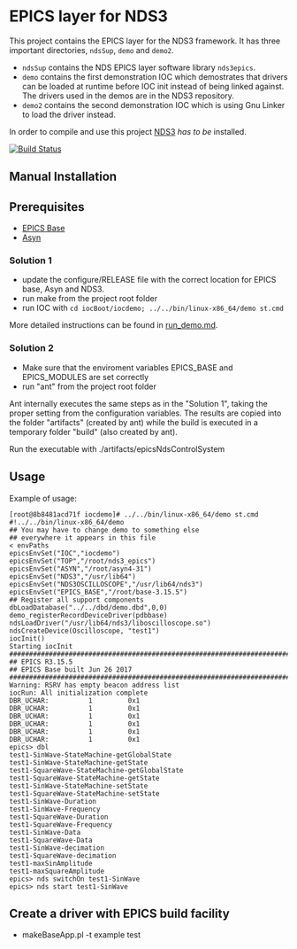 # EPICS layer for NDS3

This project contains the EPICS layer for the NDS3 framework. It has three important directories, `ndsSup`, `demo` and `demo2`.

* `ndsSup` contains the NDS EPICS layer software library `nds3epics`.
* `demo` contains the first demonstration IOC which demostrates that drivers can be loaded at runtime before IOC init instead of being linked against. The drivers used in the demos are in the NDS3 repository.
* `demo2` contains the second demonstration IOC which is using Gnu Linker to load the driver instead.

In order to compile and use this project [NDS3](https://github.com/cosylab/nds3) *has to be* installed.

[![Build Status](https://travis-ci.org/Cosylab/nds3_epics.svg?branch=master)](https://travis-ci.org/Cosylab/nds3_epics)

## Manual Installation

## Prerequisites

* [EPICS Base](http://www.aps.anl.gov/epics/base/index.php)
* [Asyn](http://www.aps.anl.gov/epics/modules/soft/asyn/)

### Solution 1

- update the configure/RELEASE file with the correct location for EPICS base, Asyn and NDS3.
- run make from the project root folder
- run IOC with `cd iocBoot/iocdemo; ../../bin/linux-x86_64/demo st.cmd`

More detailed instructions can be found in [run_demo.md](doc/run_demo.md).

### Solution 2

- Make sure that the enviroment variables EPICS_BASE and EPICS_MODULES are set correctly
- run "ant" from the project root folder 

Ant internally executes the same steps as in the "Solution 1", taking the proper setting from the configuration
 variables. The results are copied into the folder "artifacts" (created by ant) while the build is executed
 in a temporary folder "build" (also created by ant).

Run the executable with
    ./artifacts/epicsNdsControlSystem

## Usage

Example of usage:

    [root@8b8481acd71f iocdemo]# ../../bin/linux-x86_64/demo st.cmd
    #!../../bin/linux-x86_64/demo
    ## You may have to change demo to something else
    ## everywhere it appears in this file
    < envPaths
    epicsEnvSet("IOC","iocdemo")
    epicsEnvSet("TOP","/root/nds3_epics")
    epicsEnvSet("ASYN","/root/asyn4-31")
    epicsEnvSet("NDS3","/usr/lib64")
    epicsEnvSet("NDS3OSCILLOSCOPE","/usr/lib64/nds3")
    epicsEnvSet("EPICS_BASE","/root/base-3.15.5")
    ## Register all support components
    dbLoadDatabase("../../dbd/demo.dbd",0,0)
    demo_registerRecordDeviceDriver(pdbbase)
    ndsLoadDriver("/usr/lib64/nds3/liboscilloscope.so")
    ndsCreateDevice(Oscilloscope, "test1")
    iocInit()
    Starting iocInit
    ############################################################################
    ## EPICS R3.15.5
    ## EPICS Base built Jun 26 2017
    ############################################################################
    Warning: RSRV has empty beacon address list
    iocRun: All initialization complete
    DBR_UCHAR:          1         0x1
    DBR_UCHAR:          1         0x1
    DBR_UCHAR:          1         0x1
    DBR_UCHAR:          1         0x1
    DBR_UCHAR:          1         0x1
    DBR_UCHAR:          1         0x1
    epics> dbl
    test1-SinWave-StateMachine-getGlobalState
    test1-SinWave-StateMachine-getState
    test1-SquareWave-StateMachine-getGlobalState
    test1-SquareWave-StateMachine-getState
    test1-SinWave-StateMachine-setState
    test1-SquareWave-StateMachine-setState
    test1-SinWave-Duration
    test1-SinWave-Frequency
    test1-SquareWave-Duration
    test1-SquareWave-Frequency
    test1-SinWave-Data
    test1-SquareWave-Data
    test1-SinWave-decimation
    test1-SquareWave-decimation
    test1-maxSinAmplitude
    test1-maxSquareAmplitude
    epics> nds switchOn test1-SinWave
    epics> nds start test1-SinWave

## Create a driver with EPICS build facility
- makeBaseApp.pl -t example test
